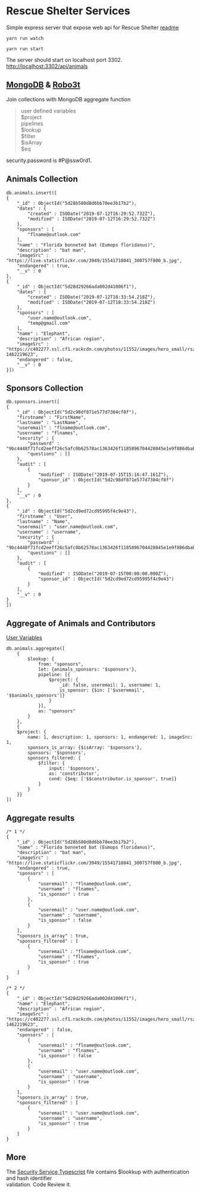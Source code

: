 # Rescue Shelter Services
Simple express server that expose web api for Rescue Shelter [readme](https://github.com/kscott5/RescueShelter/blob/master/README.MD)
```
yarn run watch
```

```
yarn run start
```

The server should start on localhost port 3302.
[http://localhost:3302/api/animals](http://localhost:3302/api/animals)  


## [MongoDB](https://docs.mongodb.com/manual/reference/operator/aggregation/lookup/index.html) & [Robo3t](https://www.robomongo.org/)
Join collections with MongoDB aggregate function  
  
> user defined variables  
> \$project  
> pipelines  
> \$lookup  
> \$filter  
> \$isArray  
> \$eq  
  
security.password is #P@ssw0rd1.  
  
## Animals Collection
``` 
db.animals.insert([
{
    "_id" : ObjectId("5d28b580d8d6bb70ee3b17b2"),
    "dates" : {
        "created" : ISODate("2019-07-12T16:29:52.732Z"),
        "modified" : ISODate("2019-07-12T16:29:52.732Z")
    },
    "sponsors" : [ 
        "flname@outlook.com"
    ],
    "name" : "Florida bonneted bat (Eumops floridanus)",
    "description" : "bat man",
    "imageSrc" : "https://live.staticflickr.com/3949/15541718041_300757f800_b.jpg",
    "endangered" : true,
    "__v" : 0
},
{
    "_id" : ObjectId("5d28d29266ada002d41006f1"),
    "dates" : {
        "created" : ISODate("2019-07-12T18:33:54.218Z"),
        "modified" : ISODate("2019-07-12T18:33:54.218Z")
    },
    "sponsors" : [ 
        "user.name@outlook.com", 
        "temp@gmail.com"
    ],
    "name" : "Elephant",
    "description" : "African region",
    "imageSrc" : "https://c402277.ssl.cf1.rackcdn.com/photos/11552/images/hero_small/rsz_namibia_will_burrard_lucas_wwf_us_1.jpg?1462219623",
    "endangered" : false,
    "__v" : 0
}])
```
  
## Sponsors Collection
``` 
db.sponsors.insert([
{
    "_id" : ObjectId("5d2c98df871e577d7304cf8f"),
    "firstname" : "FirstName",
    "lastname" : "LastName",
    "useremail" : "flname@outlook.com",
    "username" : "flnames",
    "security" : {
        "password" : "9bc4448f71fcd2eeff26c5afc0b62578ac1363426f1185896704428045e1e9f886dbab587ab5590d0c7ee3e73a4e78340ef9",
        "questions" : []
    },
    "audit" : [ 
        {
            "modified" : ISODate("2019-07-15T15:16:47.161Z"),
            "sponsor_id" : ObjectId("5d2c98df871e577d7304cf8f")
        }
    ],
    "__v" : 0
},
{
    "_id" : ObjectId("5d2cd9ed72cd95995f4c9e43"),
    "firstname" : "User",
    "lastname" : "Name",
    "useremail" : "user.name@outlook.com",
    "username" : "username",
    "security" : {
        "password" : "9bc4448f71fcd2eeff26c5afc0b62578ac1363426f1185896704428045e1e9f886dbab587ab5590d0c7ee3e73a4e78340ef9",
        "questions" : []
    },
    "audit" : [ 
        {
            "modified" : ISODate("2019-07-15T00:00:00.000Z"),
            "sponsor_id" : ObjectId("5d2cd9ed72cd95995f4c9e43")
        }
    ],
    "__v" : 0
}   
])
```
  
  ## Aggregate of Animals and Contributors 
[User Variables](https://docs.mongodb.com/manual/reference/aggregation-variables/index.html)
``` 
db.animals.aggregate([
    {
        $lookup: {
            from: "sponsors",
            let: {animals_sponsors: '$sponsors'},
            pipeline: [{
                $project: {
                    _id: false, useremail: 1, username: 1, 
                    is_sponsor: {$in: ['$useremail', '$$animals_sponsors']}
                }            
            }],
            as: "sponsors"
        }        
    },
    {
    $project: {
        name: 1, description: 1, sponsors: 1, endangered: 1, imageSrc: 1,
        sponsors_is_array: {$isArray: '$sponsors'},
        sponsors: '$sponsors',
        sponsors_filtered: {
            $filter: {
                input: '$sponsors',
                as: 'constributor',
                cond: {$eq: ['$$constributor.is_sponsor', true]}
            }
        }
    }}
])
```
  
## Aggregate results  
```
/* 1 */
{
    "_id" : ObjectId("5d28b580d8d6bb70ee3b17b2"),
    "name" : "Florida bonneted bat (Eumops floridanus)",
    "description" : "bat man",
    "imageSrc" : "https://live.staticflickr.com/3949/15541718041_300757f800_b.jpg",
    "endangered" : true,
    "sponsors" : [ 
        {
            "useremail" : "flname@outlook.com",
            "username" : "flnames",
            "is_sponsor" : true
        }, 
        {
            "useremail" : "user.name@outlook.com",
            "username" : "username",
            "is_sponsor" : false
        }
    ],
    "sponsors_is_array" : true,
    "sponsors_filtered" : [ 
        {
            "useremail" : "flname@outlook.com",
            "username" : "flnames",
            "is_sponsor" : true
        }
    ]
}

/* 2 */
{
    "_id" : ObjectId("5d28d29266ada002d41006f1"),
    "name" : "Elephant",
    "description" : "African region",
    "imageSrc" : "https://c402277.ssl.cf1.rackcdn.com/photos/11552/images/hero_small/rsz_namibia_will_burrard_lucas_wwf_us_1.jpg?1462219623",
    "endangered" : false,
    "sponsors" : [ 
        {
            "useremail" : "flname@outlook.com",
            "username" : "flnames",
            "is_sponsor" : false
        }, 
        {
            "useremail" : "user.name@outlook.com",
            "username" : "username",
            "is_sponsor" : true
        }
    ],
    "sponsors_is_array" : true,
    "sponsors_filtered" : [ 
        {
            "useremail" : "user.name@outlook.com",
            "username" : "username",
            "is_sponsor" : true
        }
    ]
}
```

## More
The [Security Service Typescript](https://github.com/kscott5/RescueShelter/blob/master/src/services/securityservice.ts) file contains $lookkup with authentication and hash identifier  
validation. Code Review it. 